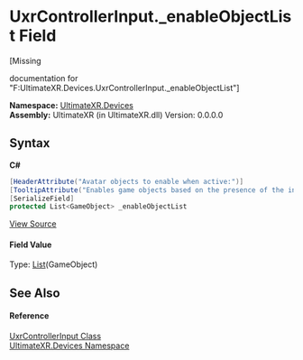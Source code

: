 # UxrControllerInput._enableObjectList Field
 

\[Missing <summary> documentation for "F:UltimateXR.Devices.UxrControllerInput._enableObjectList"\]

**Namespace:**&nbsp;<a href="N_UltimateXR_Devices">UltimateXR.Devices</a><br />**Assembly:**&nbsp;UltimateXR (in UltimateXR.dll) Version: 0.0.0.0

## Syntax

**C#**<br />
``` C#
[HeaderAttribute("Avatar objects to enable when active:")]
[TooltipAttribute("Enables game objects based on the presence of the input device.")]
[SerializeField]
protected List<GameObject> _enableObjectList
```

<a href="UltimateXR/Scripts/Devices/UxrControllerInput.cs" rel="noopener noreferrer" title="View the source code">View Source</a><br />

#### Field Value
Type: <a href="https://docs.microsoft.com/dotnet/api/system.collections.generic.list-1" target="_blank" rel="noopener noreferrer">List</a>(GameObject)

## See Also


#### Reference
<a href="T_UltimateXR_Devices_UxrControllerInput">UxrControllerInput Class</a><br /><a href="N_UltimateXR_Devices">UltimateXR.Devices Namespace</a><br />